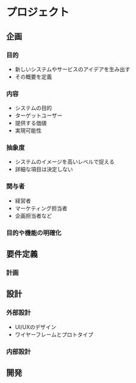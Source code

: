 # プロジェクト
## 企画
### 目的
- 新しいシステムやサービスのアイデアを生み出す
- その概要を定義
### 内容
- システムの目的
- ターゲットユーザー
- 提供する価値
- 実現可能性
### 抽象度
- システムのイメージを高いレベルで捉える
- 詳細な項目は決定しない
### 関与者
- 経営者
- マーケティング担当者
- 企画担当者など

### 目的や機能の明確化

## 要件定義
###  計画

## 設計
### 外部設計
- UI/UXのデザイン
- ワイヤーフレームとプロトタイプ

### 内部設計

## 開発